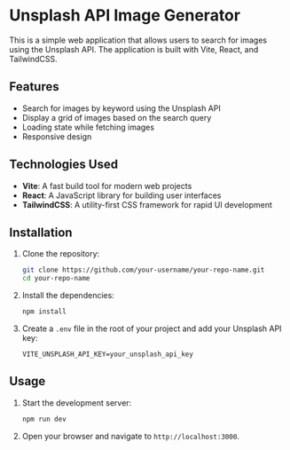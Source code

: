 # Unsplash API Image Generator

This is a simple web application that allows users to search for images using the Unsplash API. The application is built with Vite, React, and TailwindCSS.

## Features

- Search for images by keyword using the Unsplash API
- Display a grid of images based on the search query
- Loading state while fetching images
- Responsive design

## Technologies Used

- **Vite**: A fast build tool for modern web projects
- **React**: A JavaScript library for building user interfaces
- **TailwindCSS**: A utility-first CSS framework for rapid UI development

## Installation

1. Clone the repository:

    ```bash
    git clone https://github.com/your-username/your-repo-name.git
    cd your-repo-name
    ```

2. Install the dependencies:

    ```bash
    npm install
    ```

3. Create a `.env` file in the root of your project and add your Unsplash API key:

    ```plaintext
    VITE_UNSPLASH_API_KEY=your_unsplash_api_key
    ```

## Usage

1. Start the development server:

    ```bash
    npm run dev
    ```

2. Open your browser and navigate to `http://localhost:3000`.

